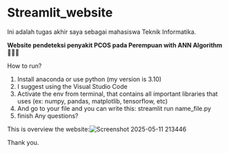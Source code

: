 # Streamlit_website
Ini adalah tugas akhir saya sebagai mahasiswa Teknik Informatika. 

**Website pendeteksi penyakit PCOS pada Perempuan with ANN Algorithm🧑🏾‍⚕️**

How to run?
1. Install anaconda or use python (my version is 3.10)
2. I suggest using the Visual Studio Code
3. Activate the env from terminal, that contains all important libraries that uses (ex: numpy, pandas, matplotlib, tensorflow, etc)
4. And go to your file and you can write this: streamlit run name_file.py
5. finish
Any questions?

This is overview the website:![Screenshot 2025-05-11 213446](https://github.com/user-attachments/assets/b8356c05-129f-470b-85f4-a474e7d802aa)


Thank you.
